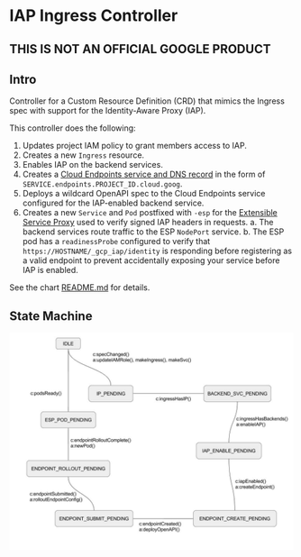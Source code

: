 # IAP Ingress Controller

## THIS IS NOT AN OFFICIAL GOOGLE PRODUCT

## Intro

Controller for a Custom Resource Definition (CRD) that mimics the Ingress spec with support for the Identity-Aware Proxy (IAP).

This controller does the following:

1. Updates project IAM policy to grant members access to IAP.
2. Creates a new `Ingress` resource.
3. Enables IAP on the backend services.
4. Creates a [Cloud Endpoints service and DNS record](https://cloud.google.com/endpoints/docs/openapi/naming-your-api-service) in the form of `SERVICE.endpoints.PROJECT_ID.cloud.goog`.
5. Deploys a wildcard OpenAPI spec to the Cloud Endpoints service configured for the IAP-enabled backend service.
6. Creates a new `Service` and `Pod` postfixed with `-esp` for the [Extensible Service Proxy](https://github.com/cloudendpoints/esp/blob/master/doc/k8s/README.md) used to verify signed IAP headers in requests.
  a. The backend services route traffic to the ESP `NodePort` service.
  b. The ESP pod has a `readinessProbe` configured to verify that `https://HOSTNAME/_gcp_iap/identity` is responding before registering as a valid endpoint to prevent accidentally exposing your service before IAP is enabled.

See the chart [README.md](./charts/iapingress-controller/README.md) for details.

## State Machine

<img src="./docs/state_diagram.jpg"></img>